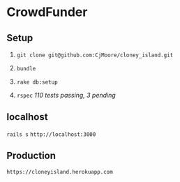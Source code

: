 # CrowdFunder  

## Setup
1. `git clone git@github.com:CjMoore/cloney_island.git`

2. `bundle`

3. `rake db:setup`

4. `rspec` *110 tests passing, 3 pending*

## localhost
`rails s`
`http://localhost:3000`

## Production
`https://cloneyisland.herokuapp.com`

